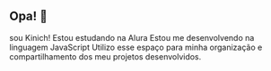 ## Opa! 👋
sou Kinich!
Estou estudando na Alura
Estou me desenvolvendo na linguagem JavaScript
Utilizo esse espaço para minha organização e compartilhamento dos meu projetos desenvolvidos.

